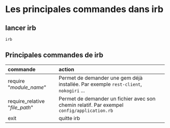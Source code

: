 # Les principales commandes dans irb


## lancer irb
```bash
irb
```

## Principales commandes de irb

|  commande  |   action |
|:-----------|:----------|
| require "*module_name*"   | Permet de demander une gem déjà installée. Par exemple `rest-client`, `nokogiri` ... |
| require_relative "*file_path*"   | Permet de demander un fichier avec son chemin relatif. Par exempel `config/application.rb` |
| exit   | quitte irb |


